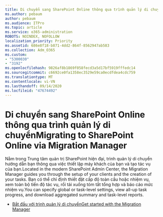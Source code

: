 ```yaml
---
title: Di chuyển sang SharePoint Online thông qua trình quản lý di chuyển
ms.author: pebaum
author: pebaum
ms.audience: ITPro
ms.topic: article
ms.service: o365-administration
ROBOTS: NOINDEX, NOFOLLOW
localization_priority: Priority
ms.assetid: 686e8f18-b871-4dd2-864f-8562947ab583
ms.collection: Adm_O365
ms.custom:
- "5300030"
- "3192"
ms.openlocfilehash: 9826af8b1869f058fecd3a5d17bf5919fffedc14
ms.sourcegitcommit: c6692ce0fa1358ec3529e59ca0ecdfdea4cdc759
ms.translationtype: MT
ms.contentlocale: vi-VN
ms.lasthandoff: 09/14/2020
ms.locfileid: "47674492"
---
```

# <a name="migrating-to-sharepoint-online-via-migration-manager"></a><span data-ttu-id="9aeeb-102">Di chuyển sang SharePoint Online thông qua trình quản lý di chuyển</span><span class="sxs-lookup"><span data-stu-id="9aeeb-102">Migrating to SharePoint Online via Migration Manager</span></span>

<span data-ttu-id="9aeeb-103">Nằm trong Trung tâm quản trị SharePoint hiện đại, trình quản lý di chuyển hướng dẫn bạn thông qua việc thiết lập máy khách của bạn và tạo tác vụ của bạn.</span><span class="sxs-lookup"><span data-stu-id="9aeeb-103">Located in the modern SharePoint Admin Center, the Migration Manager guides you through the setup of your clients and the creation of your tasks.</span></span> <span data-ttu-id="9aeeb-104">Bạn có thể chỉ định thiết đặt cấp độ toàn cầu hoặc nhiệm vụ, xem toàn bộ tiến độ tác vụ, rồi tải xuống tóm tắt tổng hợp và báo cáo mức nhiệm vụ.</span><span class="sxs-lookup"><span data-stu-id="9aeeb-104">You can specify global or task-level settings, view all-up task progress, and download aggregated summary and task-level reports.</span></span>

- [<span data-ttu-id="9aeeb-105">Bắt đầu với trình quản lý di chuyển</span><span class="sxs-lookup"><span data-stu-id="9aeeb-105">Get started with the Migration Manager</span></span>](https://docs.microsoft.com/sharepointmigration/mm-get-started)
